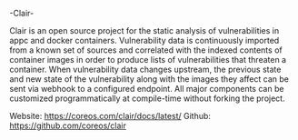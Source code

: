 -Clair-

Clair is an open source project for the static analysis of vulnerabilities in appc and docker containers.
Vulnerability data is continuously imported from a known set of sources and correlated with the indexed contents of container images in order to produce lists of vulnerabilities that threaten a container. When vulnerability data changes upstream, the previous state and new state of the vulnerability along with the images they affect can be sent via webhook to a configured endpoint. All major components can be customized programmatically at compile-time without forking the project.

Website: https://coreos.com/clair/docs/latest/
Github: https://github.com/coreos/clair
